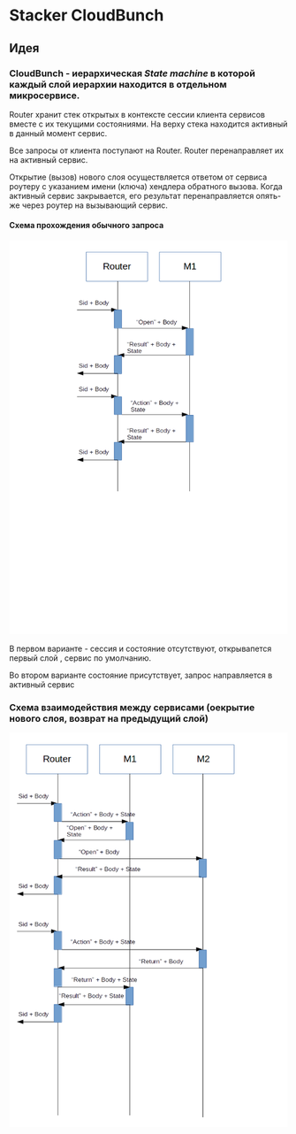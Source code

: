 # Stacker CloudBunch

## Идея
### CloudBunch - иерархическая *State machine* в которой каждый слой иерархии находится в отдельном микросервисе.

Router хранит стек открытых в контексте сессии клиента сервисов вместе с их текущими состояниями. На верху стека находится активный в данный момент сервис.

Все запросы от клиента поступают на Router. Router перенаправляет их на активный сервис.

Открытие (вызов) нового слоя осуществляется ответом от сервиса роутеру с указанием имени (ключа) хендлера обратного вызова. Когда активный сервис закрывается, его результат перенаправляется опять-же через роутер на вызывающий сервис. 

#### Схема прохождения обычного запроса

<img src="schema1.png">

В первом варианте - сессия и состояние отсутствуют, открывапется первый слой , сервис по умолчанию.

Во втором варианте состояние присутствует, запрос направляется в активный сервис

### Схема взаимодействия между сервисами (оекрытие нового слоя, возврат на предыдущий слой)

<img src="schema2.png">